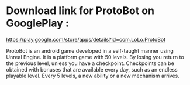 # Download link for ProtoBot on GooglePlay :
https://play.google.com/store/apps/details?id=com.LoLo.ProtoBot

ProtoBot is an android game developed in a self-taught manner using Unreal Engine.
It is a platform game with 50 levels.
By losing you return to the previous level, unless you have a checkpoint. Checkpoints can be obtained with bonuses that are available every day, such as an endless playable level.
Every 5 levels, a new ability or a new mechanism arrives.
